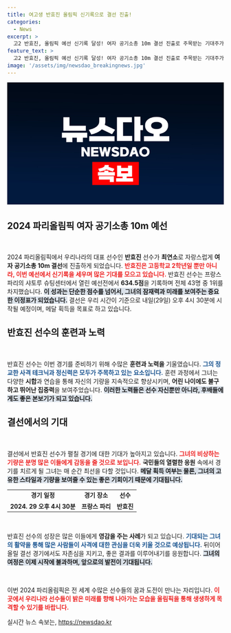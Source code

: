 ```yaml
---
title: 여고생 반효진 올림픽 신기록으로 결선 진출!
categories:
  - News
excerpt: >
  고2 반효진, 올림픽 예선 신기록 달성! 여자 공기소총 10m 결선 진출로 주목받는 기대주가 메달을 향한 도전을 펼칩니다.
feature_text: >
  고2 반효진, 올림픽 예선 신기록 달성! 여자 공기소총 10m 결선 진출로 주목받는 기대주가 메달을 향한 도전을 펼칩니다.
image: '/assets/img/newsdao_breakingnews.jpg'
---
```


<p><img src="/assets/img/newsdao_breakingnews.jpg" alt="flaretime 속보" /></p>

<h2 data-ke-size="size26">2024 파리올림픽 여자 공기소총 10m 예선</h2>

<p data-ke-size="size16">&nbsp;</p>

<p>2024 파리올림픽에서 우리나라의 대표 선수인 <strong>반효진</strong> 선수가 <strong>최연소</strong>로 자랑스럽게 <strong>여자 공기소총 10m 결선</strong>에 진출하게 되었습니다. <b><span style="color: #ee2323;">반효진은 고등학교 2학년일 뿐만 아니라, 이번 예선에서 신기록을 세우며 많은 기대를 모으고 있습니다.</span></b> 반효진 선수는 프랑스 파리의 샤토루 슈팅센터에서 열린 예선전에서 <strong>634.5점</strong>을 기록하며 전체 43명 중 1위를 차지했습니다. <b><span style="background-color: #21538527;">이 성과는 단순한 점수를 넘어서, 그녀의 잠재력과 미래를 보여주는 중요한 이정표가 되었습니다.</span></b> 결선은 우리 시간이 기준으로 내일(29일) 오후 4시 30분에 시작될 예정이며, 메달 획득을 목표로 하고 있습니다.</p>

<h2 data-ke-size="size26">반효진 선수의 훈련과 노력</h2>

<p data-ke-size="size16">&nbsp;</p>

<p>반효진 선수는 이번 경기를 준비하기 위해 수많은 <strong>훈련과 노력을</strong> 기울였습니다. <b><span style="color: #1a5490;">그의 정교한 사격 테크닉과 정신력은 모두가 주목하고 있는 요소입니다.</span></b> 훈련 과정에서 그녀는 다양한 <strong>시합</strong>과 연습을 통해 자신의 기량을 지속적으로 향상시키며, <strong>어린 나이에도 불구하고 뛰어난 집중력</strong>을 보여주었습니다. <b><span style="background-color: #21538527;">이러한 노력들은 선수 자신뿐만 아니라, 후배들에게도 좋은 본보기가 되고 있습니다.</span></b></p>

<h2 data-ke-size="size26">결선에서의 기대</h2>

<p data-ke-size="size16">&nbsp;</p>

<p>결선에서 반효진 선수가 펼칠 경기에 대한 기대가 높아지고 있습니다. <b><span style="color: #ee2323;">그녀의 비상하는 기량은 분명 많은 이들에게 감동을 줄 것으로 보입니다.</span></b> <strong>국민들의 열렬한 응원</strong> 속에서 경기를 치르게 될 그녀는 매 순간 최선을 다할 것입니다. <b><span style="background-color: #21538527;">메달 획득 여부는 물론, 그녀의 고유한 스타일과 기량을 보여줄 수 있는 좋은 기회이기 때문에 기대됩니다.</span></b></p>

<table>
<tr>
<td style="text-align: center; height: 17px;"><b>경기 일정</b></td>
<td style="text-align: center; height: 17px;"><b>경기 장소</b></td>
<td style="text-align: center; height: 17px;"><b>선수</b></td>
</tr>
<tr>
<td style="text-align: center; height: 17px;"><b>2024. 29 오후 4시 30분</b></td>
<td style="text-align: center; height: 17px;"><b>프랑스 파리</b></td>
<td style="text-align: center; height: 17px;"><b>반효진</b></td>
</tr>
</table>

<p data-ke-size="size16">&nbsp;</p>

<p>반효진 선수의 성장은 많은 이들에게 <strong>영감을 주는 사례</strong>가 되고 있습니다. <b><span style="color: #1a5490;">기대되는 그녀의 활약을 통해 많은 사람들이 사격에 대한 관심을 더욱 키울 것으로 예상됩니다.</span></b> 뒤이어 올릴 결선 경기에서도 자존심을 지키고, 좋은 결과를 이루어내기를 응원합니다. <b><span style="background-color: #21538527;">그녀의 여정은 이제 시작에 불과하며, 앞으로의 발전이 기대됩니다.</span></b> </p>

<p data-ke-size="size16">&nbsp;</p>

<p>이번 2024 파리올림픽은 전 세계 수많은 선수들의 꿈과 도전이 만나는 자리입니다. <b><span style="color: #ee2323;">이곳에서 우리나라 선수들이 밝은 미래를 향해 나아가는 모습을 올림픽을 통해 생생하게 목격할 수 있기를 바랍니다.</span></b> </p>
실시간 뉴스 속보는, <a href="https://newsdao.kr" rel="dofollow">https://newsdao.kr</a>


